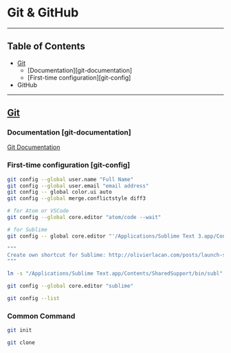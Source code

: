 # Git & GitHub

---

## Table of Contents 

* [Git](#git)
	* [Documentation][git-documentation]
	* [First-time configuration][git-config]
* GitHub

---

## [Git](#git)

### Documentation [git-documentation]

[Git Documentation](https://git-scm.com/documentation)

### First-time configuration [git-config]

```Bash
git config --global user.name "Full Name"
git config --global user.email "email address"
git config -- global color.ui auto
git config --global merge.conflictstyle diff3

# for Atom or VSCode
git config --global core.editor "atom/code --wait" 

# for Sublime
git config -- global core.editor "'/Applications/Sublime Text 3.app/Contents/SharedSupport/bin/subl' -n -w"

"""
Create own shortcut for Sublime: http://olivierlacan.com/posts/launch-sublime-text-3-from-the-command-line/
"""

ln -s "/Applications/Sublime Text.app/Contents/SharedSupport/bin/subl" /usr/local/bin/sublime

git config --global core.editor "sublime"

git config --list
```

### Common Command

```Bash
git init

git clone
```
